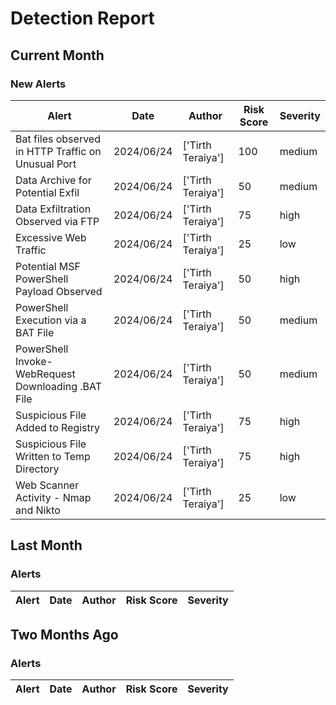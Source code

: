 # Detection Report
## Current Month
### New Alerts
| Alert | Date | Author | Risk Score | Severity |
| --- | --- | --- | --- | --- |
|Bat files observed in HTTP Traffic on Unusual Port |2024/06/24|['Tirth Teraiya']|100|medium|
|Data Archive for Potential Exfil|2024/06/24|['Tirth Teraiya']|50|medium|
|Data Exfiltration Observed via FTP|2024/06/24|['Tirth Teraiya']|75|high|
|Excessive Web Traffic|2024/06/24|['Tirth Teraiya']|25|low|
|Potential MSF PowerShell Payload Observed|2024/06/24|['Tirth Teraiya']|50|high|
|PowerShell Execution via a BAT File|2024/06/24|['Tirth Teraiya']|50|medium|
|PowerShell Invoke-WebRequest Downloading .BAT File|2024/06/24|['Tirth Teraiya']|50|medium|
|Suspicious File Added to Registry|2024/06/24|['Tirth Teraiya']|75|high|
|Suspicious File Written to Temp Directory|2024/06/24|['Tirth Teraiya']|75|high|
|Web Scanner Activity - Nmap and Nikto|2024/06/24|['Tirth Teraiya']|25|low|
## Last Month
### Alerts
| Alert | Date | Author | Risk Score | Severity |
| --- | --- | --- | --- | --- |
## Two Months Ago
### Alerts
| Alert | Date | Author | Risk Score | Severity |
| --- | --- | --- | --- | --- |
